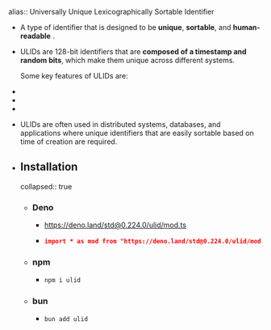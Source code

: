 alias::  Universally Unique Lexicographically Sortable Identifier

- A type of identifier that is designed to be **unique**, **sortable**, and **human-readable** .
- ULIDs are 128-bit identifiers that are **composed of a timestamp and random bits**, which make them unique across different systems.
  
  Some key features of ULIDs are:
-
-
-
- ULIDs are often used in distributed systems, databases, and applications where unique identifiers that are easily sortable based on time of creation are required.
- ## Installation
  collapsed:: true
	- ### Deno
		- https://deno.land/std@0.224.0/ulid/mod.ts
		- ```deno.json
		  import * as mod from "https://deno.land/std@0.224.0/ulid/mod.ts";
		  ```
	- ### npm
		- ```bash
		  npm i ulid
		  ```
	- ### bun
		- ```bash
		  bun add ulid
		  ```